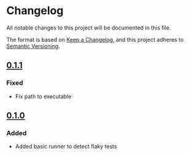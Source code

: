 # Changelog

All notable changes to this project will be documented in this file.

The format is based on [Keep a Changelog](https://keepachangelog.com/en/1.0.0/), and this project adheres
to [Semantic Versioning](https://semver.org/spec/v2.0.0.html).

## [0.1.1](https://github.com/Smartesting/assert-contain-exactly/compare/v0.1.0...v0.1.1)

### Fixed

- Fix path to executable

## [0.1.0](https://github.com/Smartesting/assert-contain-exactly/compare/904f61b4970af30387af2aa1db2efee990ac8ada...v0.1.0)

### Added

- Added basic runner to detect flaky tests
